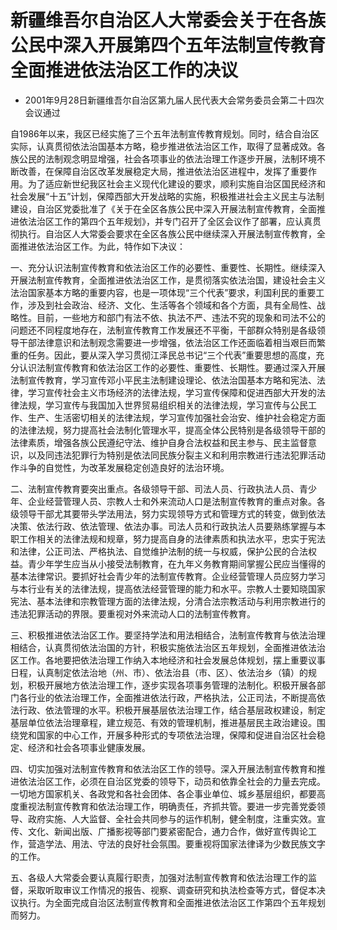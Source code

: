 # 新疆维吾尔自治区人大常委会关于在各族公民中深入开展第四个五年法制宣传教育全面推进依法治区工作的决议

- 2001年9月28日新疆维吾尔自治区第九届人民代表大会常务委员会第二十四次会议通过

<!-- INFO END -->

自1986年以来，我区已经实施了三个五年法制宣传教育规划。同时，结合自治区实际，认真贯彻依法治国基本方略，稳步推进依法治区工作，取得了显著成效。各族公民的法制观念明显增强，社会各项事业的依法治理工作逐步开展，法制环境不断改善，在保障自治区改革发展稳定大局，推进依法治区进程中，发挥了重要作用。为了适应新世纪我区社会主义现代化建设的要求，顺利实施自治区国民经济和社会发展“十五”计划，保障西部大开发战略的实施，积极推进社会主义民主与法制建设，自治区党委批准了《关于在全区各族公民中深入开展法制宣传教育，全面推进依法治区工作的第四个五年规划》，并专门召开了全区会议作了部署，应认真贯彻执行。自治区人大常委会要求在全区各族公民中继续深入开展法制宣传教育，全面推进依法治区工作。为此，特作如下决议：

一、充分认识法制宣传教育和依法治区工作的必要性、重要性、长期性。继续深入开展法制宣传教育，全面推进依法治区工作，是贯彻落实依法治国，建设社会主义法治国家基本方略的重要内容，也是一项体现“三个代表”要求，利国利民的重要工作，涉及到社会政治、经济、文化、生活等各个领域和各个方面，具有全局性、战略性。目前，一些地方和部门有法不依、执法不严、违法不究的现象和司法不公的问题还不同程度地存在，法制宣传教育工作发展还不平衡，干部群众特别是各级领导干部法律意识和法制观念需要进一步增强，依法治区工作还面临着相当艰巨而繁重的任务。因此，要从深入学习贯彻江泽民总书记“三个代表”重要思想的高度，充分认识法制宣传教育和依法治区工作的必要性、重要性、长期性。要通过深入开展法制宣传教育，学习宣传邓小平民主法制建设理论、依法治国基本方略和宪法、法律，学习宣传社会主义市场经济的法律法规，学习宣传保障和促进西部大开发的法律法规，学习宣传与我国加入世界贸易组织相关的法律法规，学习宣传与公民工作、生产、生活密切相关的法律法规，学习宣传加强社会治安、维护社会稳定方面的法律法规，努力提高社会法制化管理水平，提高全体公民特别是各级领导干部的法律素质，增强各族公民遵纪守法、维护自身合法权益和民主参与、民主监督意识，以及同违法犯罪行为特别是依法同民族分裂主义和利用宗教进行违法犯罪活动作斗争的自觉性，为改革发展稳定创造良好的法治环境。

二、法制宣传教育要突出重点。各级领导干部、司法人员、行政执法人员、青少年、企业经营管理人员、宗教人士和外来流动人口是法制宣传教育的重点对象。各级领导干部尤其要带头学法用法，努力实现领导方式和管理方式的转变，做到依法决策、依法行政、依法管理、依法办事。司法人员和行政执法人员要熟练掌握与本职工作相关的法律法规和规章，努力提高自身的法律素质和执法水平，忠实于宪法和法律，公正司法、严格执法、自觉维护法制的统一与权威，保护公民的合法权益。青少年学生应当从小接受法制教育，在九年义务教育期间掌握公民应当懂得的基本法律常识。要抓好社会青少年的法制宣传教育。企业经营管理人员应努力学习与本行业有关的法律法规，提高依法经营管理的能力和水平。宗教人士要知晓国家宪法、基本法律和宗教管理方面的法律法规，分清合法宗教活动与利用宗教进行的违法犯罪活动的界限。要重视对外来流动人口的法制宣传教育。

三、积极推进依法治区工作。要坚持学法和用法相结合，法制宣传教育与依法治理相结合，认真贯彻依法治国的方针，积极实施依法治区五年规划，全面推进依法治区工作。各地要把依法治理工作纳入本地经济和社会发展总体规划，摆上重要议事日程，认真制定依法治地（州、市）、依法治县（市、区）、依法治乡（镇）的规划，积极开展地方依法治理工作，逐步实现各项事务管理的法制化。积极开展各部门各行业的依法治理工作，全面推进依法行政，严格执法，公正司法，不断提高依法行政、依法管理的水平。积极开展基层依法治理工作，结合基层政权建设，制定基层单位依法治理章程，建立规范、有效的管理机制，推进基层民主政治建设。围绕党和国家的中心工作，开展多种形式的专项依法治理，保障和促进自治区社会稳定、经济和社会各项事业健康发展。

四、切实加强对法制宣传教育和依法治区工作的领导。深入开展法制宣传教育和推进依法治区工作，必须在自治区党委的领导下，动员和依靠全社会的力量去完成。一切地方国家机关、各政党和各社会团体、各企事业单位、城乡基层组织，都要高度重视法制宣传教育和依法治理工作，明确责任，齐抓共管。要进一步完善党委领导、政府实施、人大监督、全社会共同参与的运作机制，健全制度，注重实效。宣传、文化、新闻出版、广播影视等部门要紧密配合，通力合作，做好宣传舆论工作，营造学法、用法、守法的良好社会氛围。要重视将国家法律译为少数民族文字的工作。

五、各级人大常委会要认真履行职责，加强对法制宣传教育和依法治理工作的监督，采取听取审议工作情况的报告、视察、调查研究和执法检查等方式，督促本决议执行。为全面完成自治区法制宣传教育和全面推进依法治区工作第四个五年规划而努力。
